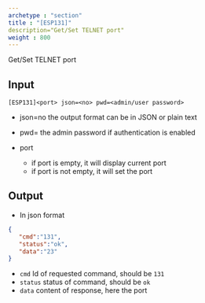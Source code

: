```yaml
---
archetype : "section"
title : "[ESP131]"
description="Get/Set TELNET port"
weight : 800
---
```

Get/Set TELNET port

## Input
`[ESP131]<port> json=<no> pwd=<admin/user password>`

* json=no
the output format
can be in JSON or plain text

* pwd=<admin password>
the admin password if authentication is enabled

* port
  * if port is empty, it will display current port
  * if port is not empty, it will set the port

## Output

- In json format

```json
{
   "cmd":"131",
   "status":"ok",
   "data":"23"
}
```

* `cmd` Id of requested command, should be `131`
* `status` status of command, should be `ok`
* `data` content of response, here the port


